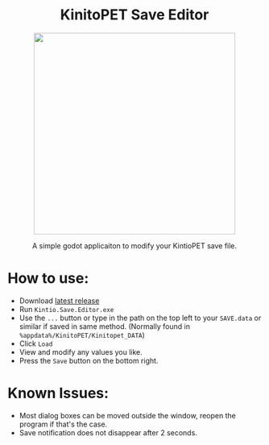 <h1 align="center">KinitoPET Save Editor</h1>

<p align="center">
  <img height="400" width="auto" src="https://github.com/Coppertine/KinitoPET-Save-Editor/assets/37494321/c26591fb-5334-4aee-8a6c-ed71c4b30624">
</p>
<p align="center">A simple godot applicaiton to modify your KintioPET save file.</p>

How to use:
==
* Download [latest release](https://github.com/Coppertine/KinitoPET-Save-Editor/releases/latest/download/Kinito.Save.Editor.exe)
* Run `Kintio.Save.Editor.exe`
* Use the `...` button or type in the path on the top left to your `SAVE.data` or similar if saved in same method. (Normally found in `%appdata%/KinitoPET/Kinitopet_DATA`)
* Click `Load`
* View and modify any values you like.
* Press the `Save` button on the bottom right. 

Known Issues:
==
* Most dialog boxes can be moved outside the window, reopen the program if that's the case.
* Save notification does not disappear after 2 seconds.
